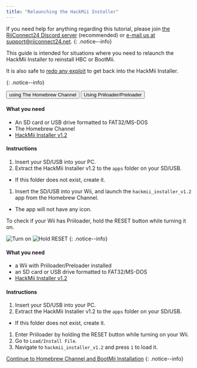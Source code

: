 ```yaml
---
title: "Relaunching the HackMii Installer"
---
```


If you need help for anything regarding this tutorial, please join [the RiiConnect24 Discord server](https://discord.gg/rc24) (recommended) or [e-mail us at support@riiconnect24.net](mailto:support@riiconnect24.net).
{: .notice--info}

This guide is intended for situations where you need to relaunch the HackMii Installer to reinstall
HBC or BootMii.

It is also safe to [redo any exploit](get-started) to get back into the HackMii Installer.

{: .notice--info}

<button class="tablinks btn btn--large btn--primary" id="defaultOpen" onclick="openTab(event, 'hbc')">using The Homebrew Channel</button>
<button class="tablinks btn btn--large btn--info" onclick="openTab(event, 'priiloader')">Using Priiloader/Preloader</button>

<div id="hbc" class="blanktabcontent" markdown="1">

#### What you need

- An SD card or USB drive formatted to FAT32/MS-DOS
- The Homebrew Channel
- [HackMii Installer v1.2](https://bootmii.org/download/)

#### Instructions

1. Insert your SD/USB into your PC.
1. Extract the HackMii Installer v1.2 to the `apps` folder on your SD/USB.
  - If this folder does not exist, create it.
1. Insert the SD/USB into your Wii, and launch the `hackmii_installer_v1.2` app from the Homebrew Channel.
  - The app will not have any icon.
</div>

<div id="priiloader" class="blanktabcontent" markdown="1">

To check if your Wii has Priiloader, hold the RESET button while turning it on.  

![Turn on](/images/Priiloader/on.jpg)
![Hold RESET](/images/Priiloader/reset.jpg)
{: .notice--info}


#### What you need
- a Wii with Priiloader/Preloader installed
- an SD card or USB drive formatted to FAT32/MS-DOS
- [HackMii Installer v1.2](https://bootmii.org/download/)

#### Instructions

1. Insert your SD/USB into your PC.
1. Extract the HackMii Installer v1.2 to the `apps` folder on your SD/USB.
  - If this folder does not exist, create it.
1. Enter Priiloader by holding the RESET button while turning on your Wii.
1. Go to `Load/Install File`.
1. Navigate to `hackmii_installer_v1.2` and press `1` to load it.

</div>

[Continue to Homebrew Channel and BootMii Installation](hbc)
{: .notice--info}

<script>
    let tabcontent = document.getElementsByClassName("blanktabcontent");
    let tablinks = document.getElementsByClassName("tablinks");

    function openTab(evt, tabName) {
        let element;

        for (element of tabcontent) {
            element.style.display = "none";
        }

        for (element of tablinks) {
            element.className = element.className.replace("btn--primary", "btn--info");
            if (!element.className.includes('btn--info'))
                element.className += " btn--info";
        }

        document.getElementById(tabName).style.display = "block";
        evt.currentTarget.className = evt.currentTarget.className.replace("btn--info", "btn--primary");
    }

    // Get the element with id="defaultOpen" and click on it
    document.getElementById("defaultOpen").click();
</script>